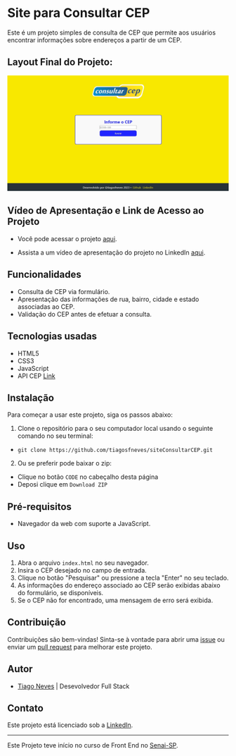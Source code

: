 # Site para Consultar CEP

Este é um projeto simples de consulta de CEP que permite aos usuários encontrar informações sobre endereços a partir de um CEP.

## Layout Final do Projeto:

![Visão da Página inicial](https://raw.githubusercontent.com/tiagosfneves/siteConsultarCEP/main/assets/layoutFinal.jpg)

## Vídeo de Apresentação e Link de Acesso ao Projeto

- Você pode acessar o projeto [aqui](https://soft-faloodeh-69b134.netlify.app/).

- Assista a um vídeo de apresentação do projeto no LinkedIn [aqui](https://bit.ly/Site_Consultar_CEP_In).

## Funcionalidades

- Consulta de CEP via formulário.
- Apresentação das informações de rua, bairro, cidade e estado associadas ao CEP.
- Validação do CEP antes de efetuar a consulta.

## Tecnologias usadas

- HTML5
- CSS3
- JavaScript
- API CEP [Link]("https://viacep.com.br/ws/")

## Instalação

Para começar a usar este projeto, siga os passos abaixo:

1. Clone o repositório para o seu computador local usando o seguinte comando no seu terminal:

- `git clone https://github.com/tiagosfneves/siteConsultarCEP.git`

2. Ou se preferir pode baixar o zip:
- Clique no botão `CODE` no cabeçalho desta página
- Deposi clique em `Download ZIP`


## Pré-requisitos

- Navegador da web com suporte a JavaScript.

## Uso

1. Abra o arquivo `index.html` no seu navegador.
2. Insira o CEP desejado no campo de entrada.
3. Clique no botão "Pesquisar" ou pressione a tecla "Enter" no seu teclado.
4. As informações do endereço associado ao CEP serão exibidas abaixo do formulário, se disponíveis.
5. Se o CEP não for encontrado, uma mensagem de erro será exibida.

## Contribuição

Contribuições são bem-vindas! Sinta-se à vontade para abrir uma [issue](https://github.com/tiagosfneves/siteConsultarCEP/issues) ou enviar um [pull request](https://github.com/tiagosfneves/siteConsultarCEP/pulls) para melhorar este projeto.

## Autor

- [Tiago Neves](https://bit.ly/Gh_tiagosfneves) |  Desevolvedor Full Stack

## Contato

Este projeto está licenciado sob a [LinkedIn](https://bit.ly/In_tiagosfneves).

---
Este Projeto teve início no curso de Front End no [Senai-SP](https://www.sp.senai.br/).
